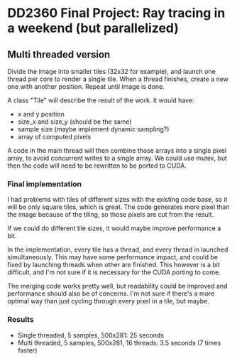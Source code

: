 # DD2360 Final Project: Ray tracing in a weekend (but parallelized)

## Multi threaded version
Divide the image into smaller tiles (32x32 for example), and launch one thread per core to render a single tile. When a thread finishes, create a new one with another position. Repeat until image is done.

A class "Tile" will describe the result of the work. It would have:
- x and y position
- size_x and size_y (should be the same)
- sample size (maybe implement dynamic sampling?)
- array of computed pixels

A code in the main thread will then combine those arrays into a single pixel array, to avoid concurrent writes to a single array.
We could use mutex, but then the code will need to be rewritten to be ported to CUDA.

### Final implementation
I had problems with tiles of different sizes with the existing code base, so it will be only square tiles, which is great. The code generates more pixel than the image because of the tiling, so those pixels are cut from the result.

If we could do different tile sizes, it would maybe improve performance a bit.

In the implementation, every tile has a thread, and every thread in launched simultaneously. This may have some performance impact, and could be fixed by launching threads when other are finished. This however is a bit difficult, and I'm not sure if it is necessary for the CUDA porting to come.

The merging code works pretty well, but readability could be improved and performance should also be of concerns. I'm not sure if there's a more optimal way than just cycling through every pixel in a tile, but maybe.

### Results
- Single threaded, 5 samples, 500x281: 25 seconds
- Multi threaded, 5 samples, 500x281, 16 threads: 3.5 seconds (7 times faster)